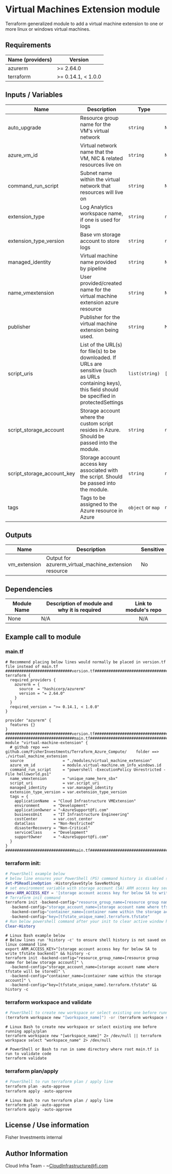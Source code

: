 # Virtual Machines Extension module

Terraform generalized module to add a virtual machine extension to one or more linux or windows virtual machines.

## Requirements

| Name (providers)   | Version            |
|--------------------|--------------------|
| azurerm            | >= 2.64.0          |
| terraform          | >= 0.14.1, < 1.0.0 |


## Inputs / Variables

| Name              | Description                              | Type    | Default Value   | Required | Sensitive |
|-------------------|------------------------------------------|---------|-----------------|:--------:| --------- |
| auto_upgrade | Resource group name for the VM's virtual network | `string` | `None`  | yes | no |
| azure_vm_id | Virtual network name that the VM, NIC & related resources live on | `string` | `None`  | yes | no |
| command_run_script | Subnet name within the virtual network that resources will live on | `string` | `None`  | yes | no |
| extension_type | Log Analytics workspace name, if one is used for logs | `string` | `null`  | yes | no |
| extension_type_version | Base vm storage account to store logs | `string` | `null`  | yes | no |
| managed_identity | Virtual machine name provided by pipeline | `string` | `None`  | yes | no |
| name_vmextension | User provided/created name for the virtual machine extension azure resource | `string` | `None` | yes | no |
| publisher | Publisher for the virtual machine extension being used. | `string` | `Microsoft.Azure.Extensions`  | yes | no |
| script_uris | List of the URL(s) for file(s) to be downloaded. If URLs are sensitive (such as URLs containing keys), this field should be specified in protectedSettings | `list(string)` | `[]` | no | no |
| script_storage_account | Storage account where the custom script resides in Azure. Should be passed into the module. | `string` | `null` | yes | no |
| script_storage_account_key | Storage account access key associated with the script. Should be passed into the module. | `string` | `null` | yes | no |
| tags | Tags to be assigned to the Azure resource in Azure | `object` or `map` | `null` | yes | no |

## Outputs
| Name              | Description                              | Sensitive |
|-------------------|------------------------------------------|-----------|
| vm_extension | Output for azurerm_virtual_machine_extension resource | No |

## Dependencies

| Module Name       | Description of module and why it is required | Link to module's repo |
|-------------------|----------------------------------------------|:---------------------:|
| None              | N/A                                          | N/A                   |


## Example call to module

### main.tf
```HCL
# Recommend placing below lines would normally be placed in version.tf file instead of main.tf
#############################version.tf####################################
terraform {
  required_providers {
    azurerm = {
      source  = "hashicorp/azurerm"
      version = "= 2.64.0"
    }
  }
  required_version = ">= 0.14.1, < 1.0.0"
}

provider "azurerm" {
  features {}
}
#############################version.tf####################################
##############################main.tf######################################
module "virtual-machine-extension" {
  # github repo ==> github.com/FisherInvestments/Terraform_Azure_Compute/    folder ==> ./virtual_machine_extension
  source                 = "./modules/virtual_machine_extension"
  azure_vm_id            = module.virtual-machine.vm_info_windows.id
  command_run_script     = "powershell -ExecutionPolicy Unrestricted -File helloworld.ps1"
  name_vmextension       = "unique_name_here_sbx"
  script_uri             = var.script_uri
  managed_identity       = var.managed_identity
  extension_type_version = var.extension_type_version
  tags = {
    applicationName  = "Cloud Infrastructure VMExtension"
    environment      = "Development"
    applicationOwner = "~AzureSupport@fi.com"
    businessUnit     = "IT Infrastructure Engineering"
    costCenter       = var.cost_center
    dataClass        = "Non-Restricted"
    disasterRecovery = "Non-Critical"
    serviceClass     = "Development"
    supportOwner     = "~AzureSupport@fi.com"
  }
}
##############################main.tf######################################
```
### terraform init:
```PowerShell
# PowerShell example below
# below line ensures your PowerShell (PS) command history is disabled so it will not save powershell commands below (including  secrets) to a text file on your local system
Set-PSReadlineOption -HistorySaveStyle SaveNothing
# set environment variable with storage account (SA) ARM access key secret
$env:ARM_ACCESS_KEY = '[storage account access key for below SA to write tfstate backend]'
# Terraform init command
terraform init -backend-config="resource_group_name=[resource group name for below storage account]" \
  -backend-config="storage_account_name=[storage account name where tfstate will be stored]" \
  -backend-config="container_name=[container name within the storage account]" \
  -backend-config="key=[tfstate_unique_name].terraform.tfstate"
# Run below powershell command after your init to clear active window history to protect secret
Clear-History
```
```Shell
# Linux Bash example below
# Below lines run 'history -c' to ensure shell history is not saved on linux command line
export ARM_ACCESS_KEY="[storage account access key for below SA to write tfstate backend]" && history -c
terraform init -backend-config="resource_group_name=[resource group name for below storage account]" \
  -backend-config="storage_account_name=[storage account name where tfstate will be stored]" \
  -backend-config="container_name=[container name within the storage account]" \
  -backend-config="key=[tfstate_unique_name].terraform.tfstate" && history -c
```
### terraform workspace and validate
```PowerShell
# PowerShell to create new workspace or select existing one before running apply/plan
(terraform workspace new "[workspace_name]") -or (terraform workspace select "workspace_name")
```
```Shell
# Linux Bash to create new workspace or select existing one before running apply/plan
terraform workspace new "[workspace_name]" 2> /dev/null || terraform workspace select "workspace_name" 2> /dev/null
```
```
# PowerShell or Bash to run in same directory where root main.tf is run to validate code
terraform validate
```
### terraform plan/apply
```PowerShell
# PowerShell to run terraform plan / apply line
terraform plan -auto-approve
terraform apply -auto-approve
```
```Shell
# Linux Bash to run terraform plan / apply line
terraform plan -auto-approve
terraform apply -auto-approve
```


## License / Use information

Fisher Investments internal


## Author Information

Cloud Infra Team - ~CloudInfrastructure@fi.com
